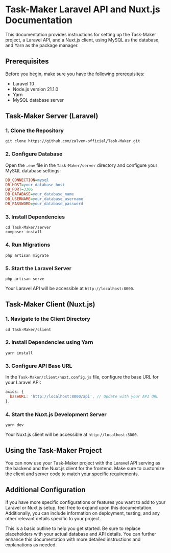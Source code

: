 # Task-Maker Laravel API and Nuxt.js Documentation

This documentation provides instructions for setting up the Task-Maker project, a Laravel API, and a Nuxt.js client, using MySQL as the database, and Yarn as the package manager.

## Prerequisites

Before you begin, make sure you have the following prerequisites:

- Laravel 10
- Node.js version 21.1.0
- Yarn
- MySQL database server

## Task-Maker Server (Laravel)

### 1. Clone the Repository

```shell
git clone https://github.com/zalven-official/Task-Maker.git
```

### 2. Configure Database

Open the `.env` file in the `Task-Maker/server` directory and configure your MySQL database settings:

```ini
DB_CONNECTION=mysql
DB_HOST=your_database_host
DB_PORT=3306
DB_DATABASE=your_database_name
DB_USERNAME=your_database_username
DB_PASSWORD=your_database_password
```

### 3. Install Dependencies

```shell
cd Task-Maker/server
composer install
```

### 4. Run Migrations

```shell
php artisan migrate
```

### 5. Start the Laravel Server

```shell
php artisan serve
```

Your Laravel API will be accessible at `http://localhost:8000`.

## Task-Maker Client (Nuxt.js)

### 1. Navigate to the Client Directory

```shell
cd Task-Maker/client
```

### 2. Install Dependencies using Yarn

```shell
yarn install
```

### 3. Configure API Base URL

In the `Task-Maker/client/nuxt.config.js` file, configure the base URL for your Laravel API:

```javascript
axios: {
  baseURL: 'http://localhost:8000/api', // Update with your API URL
},
```

### 4. Start the Nuxt.js Development Server

```shell
yarn dev
```

Your Nuxt.js client will be accessible at `http://localhost:3000`.

## Using the Task-Maker Project

You can now use your Task-Maker project with the Laravel API serving as the backend and the Nuxt.js client for the frontend. Make sure to customize the client and server code to match your specific requirements.

## Additional Configuration

If you have more specific configurations or features you want to add to your Laravel or Nuxt.js setup, feel free to expand upon this documentation. Additionally, you can include information on deployment, testing, and any other relevant details specific to your project.

This is a basic outline to help you get started. Be sure to replace placeholders with your actual database and API details. You can further enhance this documentation with more detailed instructions and explanations as needed.